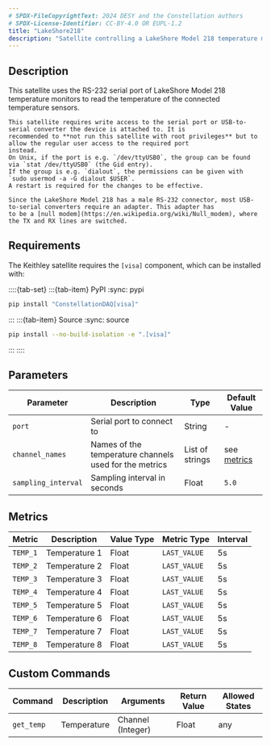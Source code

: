 ```yaml
---
# SPDX-FileCopyrightText: 2024 DESY and the Constellation authors
# SPDX-License-Identifier: CC-BY-4.0 OR EUPL-1.2
title: "LakeShore218"
description: "Satellite controlling a LakeShore Model 218 temperature monitor"
---
```


## Description

This satellite uses the RS-232 serial port of LakeShore Model 218 temperature monitors to read the temperature of the
connected temperature sensors.

```{note}
This satellite requires write access to the serial port or USB-to-serial converter the device is attached to. It is
recommended to **not run this satellite with root privileges** but to allow the regular user access to the required port
instead.
On Unix, if the port is e.g. `/dev/ttyUSB0`, the group can be found via `stat /dev/ttyUSB0` (the Gid entry).
If the group is e.g. `dialout`, the permissions can be given with `sudo usermod -a -G dialout $USER`.
A restart is required for the changes to be effective.
```

```{note}
Since the LakeShore Model 218 has a male RS-232 connector, most USB-to-serial converters require an adapter. This adapter has
to be a [null modem](https://en.wikipedia.org/wiki/Null_modem), where the TX and RX lines are switched.
```

## Requirements

The Keithley satellite requires the `[visa]` component, which can be installed with:

::::{tab-set}
:::{tab-item} PyPI
:sync: pypi

```sh
pip install "ConstellationDAQ[visa]"
```

:::
:::{tab-item} Source
:sync: source

```sh
pip install --no-build-isolation -e ".[visa]"
```

:::
::::

## Parameters

| Parameter | Description | Type | Default Value |
|-----------|-------------|------|---------------|
| `port` | Serial port to connect to | String | - |
| `channel_names` | Names of the temperature channels used for the metrics | List of strings | see [metrics](#metrics) |
| `sampling_interval` | Sampling interval in seconds | Float | `5.0` |

## Metrics

| Metric | Description | Value Type | Metric Type | Interval |
|--------|-------------|------------|-------------|----------|
| `TEMP_1` | Temperature 1 | Float | `LAST_VALUE` | 5s |
| `TEMP_2` | Temperature 2 | Float | `LAST_VALUE` | 5s |
| `TEMP_3` | Temperature 3 | Float | `LAST_VALUE` | 5s |
| `TEMP_4` | Temperature 4 | Float | `LAST_VALUE` | 5s |
| `TEMP_5` | Temperature 5 | Float | `LAST_VALUE` | 5s |
| `TEMP_6` | Temperature 6 | Float | `LAST_VALUE` | 5s |
| `TEMP_7` | Temperature 7 | Float | `LAST_VALUE` | 5s |
| `TEMP_8` | Temperature 8 | Float | `LAST_VALUE` | 5s |

## Custom Commands

| Command | Description | Arguments | Return Value | Allowed States |
|---------|-------------|-----------|--------------|----------------|
| `get_temp` | Temperature | Channel (Integer) | Float | any |
